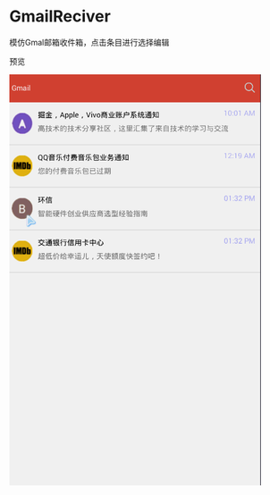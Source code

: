 # GmailReciver
模仿Gmal邮箱收件箱，点击条目进行选择编辑

预览

![image](https://github.com/dgyqll/GmailReciver/blob/master/app/src/main/res/drawable/20170609.gif)
